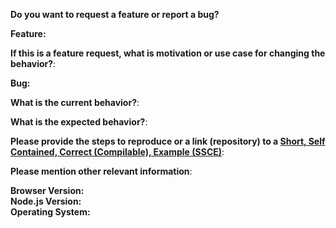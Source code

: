 **Do you want to request a feature or report a bug?**

<!-- Ask usage questions on StackOverflow, questions will be closed. -->

**Feature:**

**If this is a feature request, what is motivation or use case for changing the behavior?**:

**Bug:**

**What is the current behavior?**:

**What is the expected behavior?**:

**Please provide the steps to reproduce or a link (repository) to a [Short, Self Contained, Correct (Compilable), Example (SSCE)](http://sscce.org/)**:

**Please mention other relevant information**:

**Browser Version:
<br/>Node.js Version:
<br/>Operating System:**
